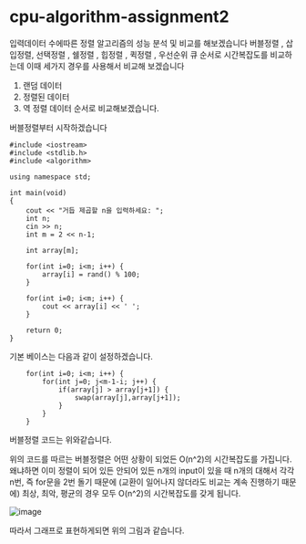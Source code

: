 # cpu-algorithm-assignment2

입력데이터 수에따른 정렬 알고리즘의 성능 분석 및 비교를 해보겠습니다
버블정렬 , 삽입정렬, 선택정렬 , 쉘정렬 , 힙정렬 , 퀵정렬 , 우선순위 큐 순서로 시간복잡도를 비교하는데 이때 세가지 경우를 사용해서 비교해 보겠습니다

1. 랜덤 데이터
2. 정렬된 데이터
3. 역 정렬 데이터 순서로 비교해보겠습니다.

버블정렬부터 시작하겠습니다

```
#include <iostream>
#include <stdlib.h>
#include <algorithm>

using namespace std;

int main(void)
{
	cout << "거듭 제곱할 n을 입력하세요: ";
	int n;
	cin >> n;
	int m = 2 << n-1; 
	
	int array[m];
	
	for(int i=0; i<m; i++) {
		array[i] = rand() % 100;
	}

	for(int i=0; i<m; i++) {
		cout << array[i] << ' ';
	}
	
	return 0;
}
```

기본 베이스는 다음과 같이 설정하겠습니다.

```
	for(int i=0; i<m; i++) {
		for(int j=0; j<m-1-i; j++) {
			if(array[j] > array[j+1]) {
				swap(array[j],array[j+1]);
			}
		}
	} 
  ```
  버블정렬 코드는 위와같습니다.
  
  위의 코드를 따르는 버블정렬은 어떤 상황이 되었든 O(n^2)의 시간복잡도를 가집니다.
  왜냐하면 이미 정렬이 되어 있든 안되어 있든 n개의 input이 있을 때 n개의 대해서 각각 n번, 즉 for문을 2번 돌기 때문에 (교환이 일어나지 않더라도 비교는 계속 진행하기 때문에) 최상, 최악, 평균의 경우 모두 O(n^2)의 시간복잡도를 갖게 됩니다.
  
  ![image](https://user-images.githubusercontent.com/97587573/166616035-7d30d8ea-9cad-47c7-ae10-75a956e22d88.png)
  
  따라서 그래프로 표현하게되면 위의 그림과 같습니다.


